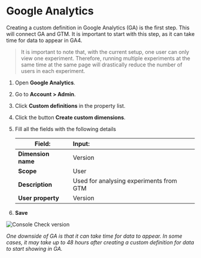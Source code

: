 # Google Analytics

Creating a custom definition in Google Analytics (GA) is the first step. This will connect GA and GTM. It is important to start with this step, as it can take time for data to appear in GA4.

> It is important to note that, with the current setup, one user can only view one experiment. Therefore, running multiple experiments at the same time at the same page will drastically reduce the number of users in each experiment.

1. Open **Google Analytics**.
2. Go to **Account > Admin**.
3. Click **Custom definitions** in the property list.
4. Click the button **Create custom dimensions**.
5. Fill all the fields with the following details

    | Field:         | Input:           |
    | ------------- |:-------------|
    | **Dimension name**    | Version |
    | **Scope**   | User      |
    | **Description** | Used for analysing experiments from GTM      |
    | **User property** | Version      |

6. **Save**

![Console Check version](web-view-experiment.png)

*One downside of GA is that it can take time for data to appear. In some cases, it may take up to 48 hours after creating a custom definition for data to start showing in GA.*